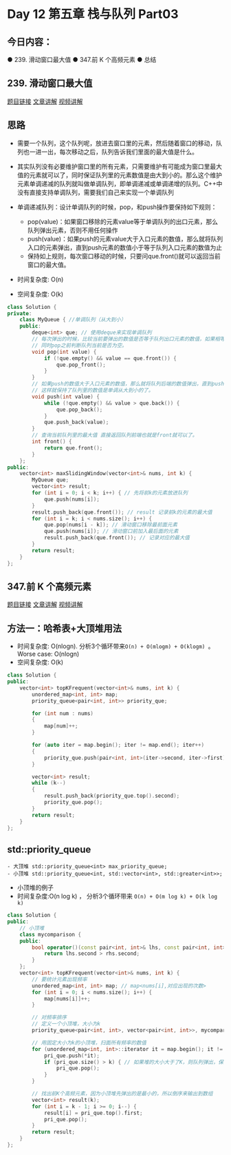 # Day 12 第五章 栈与队列 Part03

## 今日内容： 

● 239. 滑动窗口最大值
● 347.前 K 个高频元素
● 总结

## 239. 滑动窗口最大值
[题目链接](https://leetcode.cn/problems/sliding-window-maximum/)
[文章讲解](https://programmercarl.com/0239.%E6%BB%91%E5%8A%A8%E7%AA%97%E5%8F%A3%E6%9C%80%E5%A4%A7%E5%80%BC.html#%E6%80%9D%E8%B7%AF)
[视频讲解](https://www.bilibili.com/video/BV1XS4y1p7qj/)

## 思路
- 需要一个队列，这个队列呢，放进去窗口里的元素，然后随着窗口的移动，队列也一进一出，每次移动之后，队列告诉我们里面的最大值是什么。
- 其实队列没有必要维护窗口里的所有元素，只需要维护有可能成为窗口里最大值的元素就可以了，同时保证队列里的元素数值是由大到小的。那么这个维护元素单调递减的队列就叫做单调队列，即单调递减或单调递增的队列。C++中没有直接支持单调队列，需要我们自己来实现一个单调队列

- 单调递减队列：设计单调队列的时候，pop，和push操作要保持如下规则：
    - pop(value)：如果窗口移除的元素value等于单调队列的出口元素，那么队列弹出元素，否则不用任何操作
    - push(value)：如果push的元素value大于入口元素的数值，那么就将队列入口的元素弹出，直到push元素的数值小于等于队列入口元素的数值为止
    - 保持如上规则，每次窗口移动的时候，只要问que.front()就可以返回当前窗口的最大值。 

- 时间复杂度: O(n)
- 空间复杂度: O(k)
```cpp
class Solution {
private:
    class MyQueue { //单调队列（从大到小）
    public:
        deque<int> que; // 使用deque来实现单调队列
        // 每次弹出的时候，比较当前要弹出的数值是否等于队列出口元素的数值，如果相等则弹出。
        // 同时pop之前判断队列当前是否为空。
        void pop(int value) {
            if (!que.empty() && value == que.front()) {
                que.pop_front();
            }
        }
        // 如果push的数值大于入口元素的数值，那么就将队列后端的数值弹出，直到push的数值小于等于队列入口元素的数值为止。
        // 这样就保持了队列里的数值是单调从大到小的了。
        void push(int value) {
            while (!que.empty() && value > que.back()) {
                que.pop_back();
            }
            que.push_back(value);
        }
        // 查询当前队列里的最大值 直接返回队列前端也就是front就可以了。
        int front() {
            return que.front();
        }
    };
public:
    vector<int> maxSlidingWindow(vector<int>& nums, int k) {
        MyQueue que;
        vector<int> result;
        for (int i = 0; i < k; i++) { // 先将前k的元素放进队列
            que.push(nums[i]);
        }
        result.push_back(que.front()); // result 记录前k的元素的最大值
        for (int i = k; i < nums.size(); i++) {
            que.pop(nums[i - k]); // 滑动窗口移除最前面元素
            que.push(nums[i]); // 滑动窗口前加入最后面的元素
            result.push_back(que.front()); // 记录对应的最大值
        }
        return result;
    }
};
```

## 347.前 K 个高频元素
[题目链接](https://leetcode.cn/problems/top-k-frequent-elements/)
[文章讲解](https://programmercarl.com/0347.%E5%89%8DK%E4%B8%AA%E9%AB%98%E9%A2%91%E5%85%83%E7%B4%A0.html)
[视频讲解](https://www.bilibili.com/video/BV1Xg41167Lz)

## 方法一：哈希表+大顶堆用法
- 时间复杂度: O(nlogn). 分析3个循环带来`O(n) + O(mlogm) + O(klogm) `。Worse case: O(nlogn) 
- 空间复杂度: O(k)
```cpp
class Solution {
public:
    vector<int> topKFrequent(vector<int>& nums, int k) {
        unordered_map<int, int> map;
        priority_queue<pair<int, int>> priority_que;

        for (int num : nums)
        {
            map[num]++;
        }

        for (auto iter = map.begin(); iter != map.end(); iter++)
        {
            priority_que.push(pair<int, int>(iter->second, iter->first));
        }

        vector<int> result;
        while (k--)
        {
            result.push_back(priority_que.top().second);
            priority_que.pop();
        }
        return result;
    }
};
```

## std::priority_queue
    - 大顶堆 std::priority_queue<int> max_priority_queue;
    - 小顶堆 std::priority_queue<int, std::vector<int>, std::greater<int>>;

- 小顶堆的例子
- 时间复杂度:O(n log k) ， 分析3个循环带来 `O(n) + O(m log k) + O(k log k)`
```cpp
class Solution {
public:
    // 小顶堆
    class mycomparison {
    public:
        bool operator()(const pair<int, int>& lhs, const pair<int, int>& rhs) {
            return lhs.second > rhs.second;
        }
    };
    vector<int> topKFrequent(vector<int>& nums, int k) {
        // 要统计元素出现频率
        unordered_map<int, int> map; // map<nums[i],对应出现的次数>
        for (int i = 0; i < nums.size(); i++) {
            map[nums[i]]++;
        }

        // 对频率排序
        // 定义一个小顶堆，大小为k
        priority_queue<pair<int, int>, vector<pair<int, int>>, mycomparison> pri_que;

        // 用固定大小为k的小顶堆，扫面所有频率的数值
        for (unordered_map<int, int>::iterator it = map.begin(); it != map.end(); it++) {
            pri_que.push(*it);
            if (pri_que.size() > k) { // 如果堆的大小大于了K，则队列弹出，保证堆的大小一直为k
                pri_que.pop();
            }
        }

        // 找出前K个高频元素，因为小顶堆先弹出的是最小的，所以倒序来输出到数组
        vector<int> result(k);
        for (int i = k - 1; i >= 0; i--) {
            result[i] = pri_que.top().first;
            pri_que.pop();
        }
        return result;
    }
};
```
